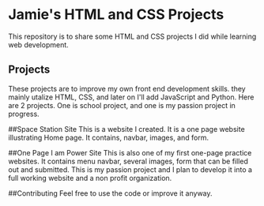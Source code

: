 # Jamie's HTML and CSS Projects
This repository is to share some HTML and CSS projects I did while learning web development.
## Projects
These projects are to improve my own front end development skills. they mainly utalize HTML, CSS, and later on I'll add JavaScript and Python. Here are 2 projects. One is school project, and one is my passion project in progress.
<a href="Basic_HTML_and_CSS/Website_Project/space_station.html"></a>
<a href="One-Page Website/one_page_website.html"></a>


##Space Station Site
This is a website I created. It is a one page website illustrating Home page.
It contains, navbar, images, and form.


##One Page I am Power Site
This is also one of my first one-page practice websites. It contains menu navbar, several images, form that can be filled out and submitted. This is my passion project and I plan to develop it into a full working website and a non profit organization.


##Contributing
Feel free to use the code or improve it anyway.  



